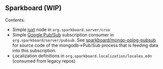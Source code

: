 Sparkboard
(WIP)
----

Contents:

- Simple [juxt](https://github.com/juxt/crux) node in `org.sparkboard.server/crux`
- Simple [Google Pub/Sub](https://cloud.google.com/pubsub/docs/overview) subscription consumer in `org.sparkboard/server/pubsub`. See [sparkboard/mongo-oplog-pubsub](https://github.com/sparkboard/mongodb-oplog-pubsub) for source code of the mongodb->Pub/Sub process that is feeding data into this subscription.
- Localization definitions in `org.sparkboard.localization/locales.edn` (consumed from legacy repos)
